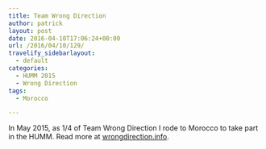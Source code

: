 ```yaml
---
title: Team Wrong Direction
author: patrick
layout: post
date: 2016-04-10T17:06:24+00:00
url: /2016/04/10/129/
travelify_sidebarlayout:
  - default
categories:
  - HUMM 2015
  - Wrong Direction
tags:
  - Morocco

---
```

In May 2015, as 1/4 of Team Wrong Direction I rode to Morocco to take part in the HUMM. Read more at [wrongdirection.info][1].

 [1]: http://wrongdirection.info